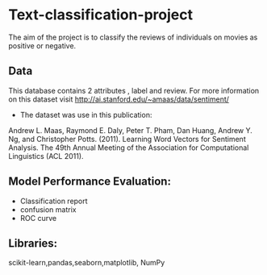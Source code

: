 # Text-classification-project
The aim of the project is to classify the reviews of individuals on movies as positive or negative.


## Data
This database contains 2 attributes , label and review.
For more information on this dataset visit http://ai.stanford.edu/~amaas/data/sentiment/
* The dataset was use in this publication:

Andrew L. Maas, Raymond E. Daly, Peter T. Pham, Dan Huang, Andrew Y. Ng, and Christopher Potts. (2011). Learning Word Vectors for Sentiment Analysis. The 49th Annual Meeting of the Association for Computational Linguistics (ACL 2011).



## Model Performance Evaluation:
* Classification report
* confusion matrix
* ROC curve

## Libraries:
scikit-learn,pandas,seaborn,matplotlib, NumPy
